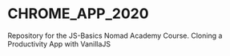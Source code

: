 # CHROME_APP_2020

Repository for the JS-Basics Nomad Academy Course. Cloning a Productivity App with VanillaJS
